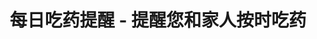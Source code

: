 ---
description: 医学无小事。
layout: post
results:
- primaryGenreName: Medical
  version: '1.1'
  formattedPrice: 免费
  genreIds:
  - '6020'
  - '6013'
  artworkUrl60: http://is4.mzstatic.com/image/thumb/Purple122/v4/2e/38/97/2e389748-17ee-9ba2-f9f6-eafe2aa996c3/source/60x60bb.jpg
  minimumOsVersion: '8.0'
  appletvScreenshotUrls: &a []
  sellerName: Lin Li
  supportedDevices:
  - iPad2Wifi-iPad2Wifi
  - iPad23G-iPad23G
  - iPhone4S-iPhone4S
  - iPadThirdGen-iPadThirdGen
  - iPadThirdGen4G-iPadThirdGen4G
  - iPhone5-iPhone5
  - iPodTouchFifthGen-iPodTouchFifthGen
  - iPadFourthGen-iPadFourthGen
  - iPadFourthGen4G-iPadFourthGen4G
  - iPadMini-iPadMini
  - iPadMini4G-iPadMini4G
  - iPhone5c-iPhone5c
  - iPhone5s-iPhone5s
  - iPadAir-iPadAir
  - iPadAirCellular-iPadAirCellular
  - iPadMiniRetina-iPadMiniRetina
  - iPadMiniRetinaCellular-iPadMiniRetinaCellular
  - iPhone6-iPhone6
  - iPhone6Plus-iPhone6Plus
  - iPadAir2-iPadAir2
  - iPadAir2Cellular-iPadAir2Cellular
  - iPadMini3-iPadMini3
  - iPadMini3Cellular-iPadMini3Cellular
  - iPodTouchSixthGen-iPodTouchSixthGen
  - iPhone6s-iPhone6s
  - iPhone6sPlus-iPhone6sPlus
  - iPadMini4-iPadMini4
  - iPadMini4Cellular-iPadMini4Cellular
  - iPadPro-iPadPro
  - iPadProCellular-iPadProCellular
  - iPadPro97-iPadPro97
  - iPadPro97Cellular-iPadPro97Cellular
  - iPhoneSE-iPhoneSE
  - iPhone7-iPhone7
  - iPhone7Plus-iPhone7Plus
  - iPad611-iPad611
  - iPad612-iPad612
  currentVersionReleaseDate: '2017-04-18T00:22:00Z'
  genres:
  - 医疗
  - 健康健美
  trackName: 每日吃药提醒 - 提醒您和家人按时吃药
  isVppDeviceBasedLicensingEnabled: true
  description: "总是忘记喝药？担心家人忘记按时吃药？\n每日吃药提醒专为您设计，提醒您和家人别忘了按时吃药。\n并在药物快到有效期时，提醒您！\n\n赶快下载使用吧！\n如果您喜欢我们的每日吃药提醒,
    我们会非常感谢您抽空给我们一个好的评价。 \n联络EMAIL: xiangrikuiservice@126.com"
  price: 0
  trackId: 1222242419
  releaseDate: '2017-04-14T14:14:04Z'
  advisories: *a
  screenshotUrls:
  - http://a3.mzstatic.com/us/r30/Purple122/v4/76/72/21/767221a7-b8e6-b5eb-eecc-90f41db4cc48/screen696x696.jpeg
  - http://a5.mzstatic.com/us/r30/Purple117/v4/8b/b0/d4/8bb0d4c7-12c7-4263-280a-d740cbb05389/screen696x696.jpeg
  - http://a3.mzstatic.com/us/r30/Purple111/v4/6d/f0/6f/6df06fc9-74fb-e456-6edf-5c7827fedbef/screen696x696.jpeg
  - http://a2.mzstatic.com/us/r30/Purple111/v4/21/c9/d3/21c9d373-795d-6b46-1a41-54b933097bd4/screen696x696.jpeg
  artistViewUrl: https://itunes.apple.com/cn/developer/lin-li/id852173630?uo=4
  primaryGenreId: 6020
  kind: software
  fileSizeBytes: '17679360'
  releaseNotes: bug,fixed
  trackContentRating: 4+
  bundleId: com.linliguizhou.healthreminder
  trackCensoredName: 每日吃药提醒 - 提醒您和家人按时吃药
  contentAdvisoryRating: 4+
  isGameCenterEnabled: false
  artistName: Lin Li
  languageCodesISO2A:
  - DA
  - NL
  - EN
  - FI
  - FR
  - DE
  - EL
  - ID
  - IT
  - JA
  - KO
  - NB
  - PT
  - RU
  - ZH
  - ES
  - SV
  - TH
  - ZH
  - TR
  - VI
  features:
  - iosUniversal
  wrapperType: software
  artworkUrl512: http://is4.mzstatic.com/image/thumb/Purple122/v4/2e/38/97/2e389748-17ee-9ba2-f9f6-eafe2aa996c3/source/512x512bb.jpg
  artworkUrl100: http://is4.mzstatic.com/image/thumb/Purple122/v4/2e/38/97/2e389748-17ee-9ba2-f9f6-eafe2aa996c3/source/100x100bb.jpg
  trackViewUrl: https://geo.itunes.apple.com/cn/app/%E6%AF%8F%E6%97%A5%E5%90%83%E8%8D%AF%E6%8F%90%E9%86%92-%E6%8F%90%E9%86%92%E6%82%A8%E5%92%8C%E5%AE%B6%E4%BA%BA%E6%8C%89%E6%97%B6%E5%90%83%E8%8D%AF/id1222242419?mt=8&uo=4
  artistId: 852173630
  currency: CNY
  ipadScreenshotUrls:
  - http://a5.mzstatic.com/us/r30/Purple122/v4/b3/bb/41/b3bb412b-9f01-0834-c4d0-3dde9695613e/sc1024x768.jpeg
  - http://a3.mzstatic.com/us/r30/Purple111/v4/40/c4/d3/40c4d346-1d93-f829-fd7d-b466174f2878/sc1024x768.jpeg
  - http://a2.mzstatic.com/us/r30/Purple111/v4/47/fa/d3/47fad36f-6e22-ff30-c46e-846d6357b519/sc1024x768.jpeg
  - http://a4.mzstatic.com/us/r30/Purple122/v4/42/a8/3b/42a83bf0-8d5c-9670-6b00-5d35b0f6e220/sc1024x768.jpeg
category: 医疗
tags: tag1
resultCount: 1
title: 每日吃药提醒 - 提醒您和家人按时吃药

---